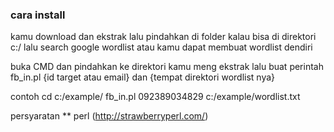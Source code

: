 ### cara install

kamu download dan ekstrak 
lalu pindahkan di folder kalau bisa di direktori c:/
lalu search google wordlist atau kamu dapat membuat wordlist dendiri

buka CMD dan pindahkan ke direktori kamu meng ekstrak
lalu buat perintah fb_in.pl {id target atau email} dan {tempat direktori wordlist nya}

contoh
cd c:/example/
fb_in.pl 092389034829 c:/example/wordlist.txt

persyaratan
**  perl (http://strawberryperl.com/)


